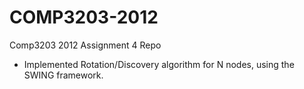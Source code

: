COMP3203-2012
=============

Comp3203 2012 Assignment 4 Repo

- Implemented Rotation/Discovery algorithm for N nodes, using the SWING framework.
